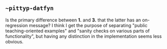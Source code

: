 ## `~pittyp-datfyn`
Is the primary difference between **1.** and **3.** that the latter has an on-regression message? I think I get the purpose of separating "public teaching-oriented examples" and "sanity checks on various parts of functionality", but having any distinction in the implementation seems less obvious.